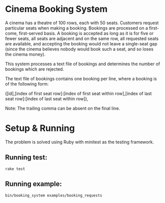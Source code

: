 # Cinema Booking System

A cinema has a theatre of 100 rows, each with 50 seats. Customers request particular seats when making a booking. Bookings are processed on a first-come, first-served basis. A booking is accepted as long as it is for five or fewer seats, all seats are adjacent and on the same row, all requested seats are available, and accepting the booking would not leave a single-seat gap (since the cinema believes nobody would book such a seat, and so loses the cinema money).

This system processes a text file of bookings and determines the number of bookings which are rejected.

The text file of bookings contains one booking per line, where a booking is of the following form:

([id],[index of first seat row]:[index of first seat within row],[index of last seat row]:[index of last seat within row]),

Note: The trailing comma can be absent on the final line.

# Setup & Running
The problem is solved using Ruby with minitest as the testing framework.

## Running test:
`rake test`

## Running example:
`bin/booking_system examples/booking_requests`
